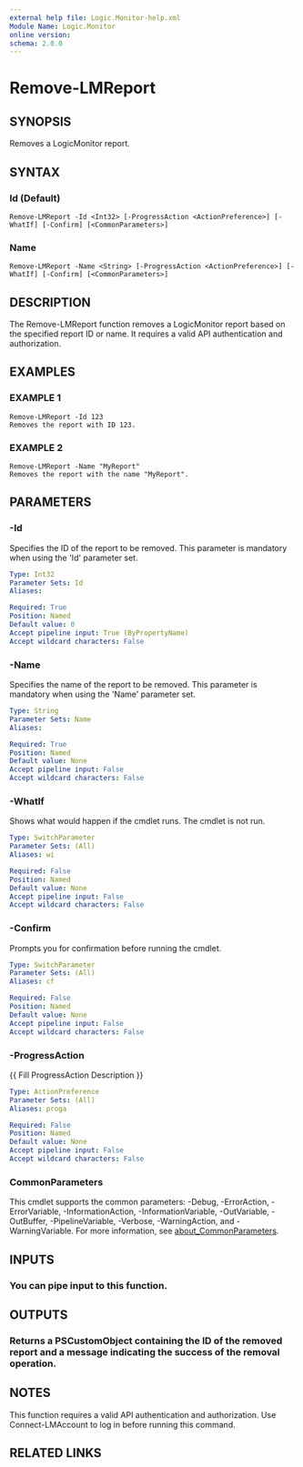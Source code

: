 ```yaml
---
external help file: Logic.Monitor-help.xml
Module Name: Logic.Monitor
online version:
schema: 2.0.0
---
```


# Remove-LMReport

## SYNOPSIS
Removes a LogicMonitor report.

## SYNTAX

### Id (Default)
```
Remove-LMReport -Id <Int32> [-ProgressAction <ActionPreference>] [-WhatIf] [-Confirm] [<CommonParameters>]
```

### Name
```
Remove-LMReport -Name <String> [-ProgressAction <ActionPreference>] [-WhatIf] [-Confirm] [<CommonParameters>]
```

## DESCRIPTION
The Remove-LMReport function removes a LogicMonitor report based on the specified report ID or name.
It requires a valid API authentication and authorization.

## EXAMPLES

### EXAMPLE 1
```
Remove-LMReport -Id 123
Removes the report with ID 123.
```

### EXAMPLE 2
```
Remove-LMReport -Name "MyReport"
Removes the report with the name "MyReport".
```

## PARAMETERS

### -Id
Specifies the ID of the report to be removed.
This parameter is mandatory when using the 'Id' parameter set.

```yaml
Type: Int32
Parameter Sets: Id
Aliases:

Required: True
Position: Named
Default value: 0
Accept pipeline input: True (ByPropertyName)
Accept wildcard characters: False
```

### -Name
Specifies the name of the report to be removed.
This parameter is mandatory when using the 'Name' parameter set.

```yaml
Type: String
Parameter Sets: Name
Aliases:

Required: True
Position: Named
Default value: None
Accept pipeline input: False
Accept wildcard characters: False
```

### -WhatIf
Shows what would happen if the cmdlet runs.
The cmdlet is not run.

```yaml
Type: SwitchParameter
Parameter Sets: (All)
Aliases: wi

Required: False
Position: Named
Default value: None
Accept pipeline input: False
Accept wildcard characters: False
```

### -Confirm
Prompts you for confirmation before running the cmdlet.

```yaml
Type: SwitchParameter
Parameter Sets: (All)
Aliases: cf

Required: False
Position: Named
Default value: None
Accept pipeline input: False
Accept wildcard characters: False
```

### -ProgressAction
{{ Fill ProgressAction Description }}

```yaml
Type: ActionPreference
Parameter Sets: (All)
Aliases: proga

Required: False
Position: Named
Default value: None
Accept pipeline input: False
Accept wildcard characters: False
```

### CommonParameters
This cmdlet supports the common parameters: -Debug, -ErrorAction, -ErrorVariable, -InformationAction, -InformationVariable, -OutVariable, -OutBuffer, -PipelineVariable, -Verbose, -WarningAction, and -WarningVariable. For more information, see [about_CommonParameters](http://go.microsoft.com/fwlink/?LinkID=113216).

## INPUTS

### You can pipe input to this function.
## OUTPUTS

### Returns a PSCustomObject containing the ID of the removed report and a message indicating the success of the removal operation.
## NOTES
This function requires a valid API authentication and authorization.
Use Connect-LMAccount to log in before running this command.

## RELATED LINKS
